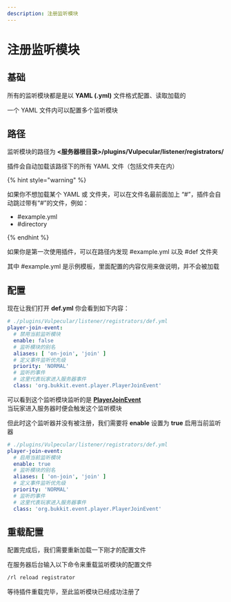 ```yaml
---
description: 注册监听模块
---
```


# 注册监听模块

## 基础

所有的监听模块都是是以 **YAML (.yml)** 文件格式配置、读取加载的

一个 YAML 文件内可以配置多个监听模块

## 路径

监听模块的路径为 **<服务器根目录>/plugins/Vulpecular/listener/registrators/**

插件会自动加载该路径下的所有 YAML 文件（包括文件夹在内）

{% hint style="warning" %}

如果你不想加载某个 YAML 或 文件夹，可以在文件名最前面加上 “#”，插件会自动跳过带有“#”的文件，例如：
- #example.yml
- #directory

{% endhint %}

如果你是第一次使用插件，可以在路径内发现 #example.yml 以及 #def 文件夹

其中 #example.yml 是示例模板，里面配置的内容仅用来做说明，并不会被加载

## 配置

现在让我们打开 **def.yml** 你会看到如下内容：
```yaml
# ./plugins/Vulpecular/listener/registrators/def.yml
player-join-event:
  # 禁用当前监听模块
  enable: false
  # 监听模块的别名
  aliases: [ 'on-join', 'join' ]
  # 定义事件监听优先级
  priority: 'NORMAL'
  # 监听的事件
  # 这里代表玩家进入服务器事件
  class: 'org.bukkit.event.player.PlayerJoinEvent'
```

可以看到这个监听模块监听的是
[**PlayerJoinEvent**](https://bukkit.windit.net/javadoc/org/bukkit/event/player/PlayerJoinEvent.html)
<br>
当玩家进入服务器时便会触发这个监听模块

但此时这个监听器并没有被注册，我们需要将 **enable** 设置为 **true** 启用当前监听器
```yaml
# ./plugins/Vulpecular/listener/registrators/def.yml
player-join-event:
  # 启用当前监听模块
  enable: true
  # 监听模块的别名
  aliases: [ 'on-join', 'join' ]
  # 定义事件监听优先级
  priority: 'NORMAL'
  # 监听的事件
  # 这里代表玩家进入服务器事件
  class: 'org.bukkit.event.player.PlayerJoinEvent'
```

## 重载配置

配置完成后，我们需要重新加载一下刚才的配置文件

在服务器后台输入以下命令来重载监听模块的配置文件

```cmd
/rl reload registrator
```

等待插件重载完毕，至此监听模块已经成功注册了